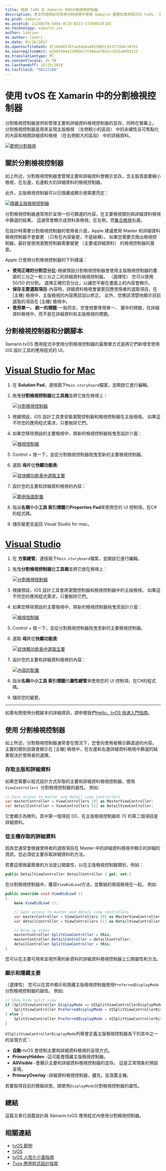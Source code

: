 ```yaml
---
title: 使用 tvOS 在 Xamarin 中的分割檢視控制器
description: 本文件說明如何使用分割檢視中使用 Xamarin 建置的應用程式的 tvOS。 它提供的高階概觀，分割檢視控制器、 如何使用分鏡腳本，存取 [主要和詳細資料] 檢視中，並顯示和隱藏主版檢視。
ms.prod: xamarin
ms.assetid: 21248CFB-5A94-4C19-B223-C72E0DC5F1D5
ms.technology: xamarin-ios
author: lobrien
ms.author: laobri
ms.date: 03/16/2017
ms.openlocfilehash: 9f1bd48378faa9ae6a4853083c93377268c38f01
ms.sourcegitcommit: e268fd44422d0bbc7c944a678e2cc633a0493122
ms.translationtype: MT
ms.contentlocale: zh-TW
ms.lasthandoff: 10/25/2018
ms.locfileid: "50122188"
---
```

# <a name="working-with-tvos-split-view-controllers-in-xamarin"></a>使用 tvOS 在 Xamarin 中的分割檢視控制器

分割檢視控制器提供和管理主要和詳細資料檢視控制器的並存，同時在螢幕上。 分割檢視控制器是用來呈現主版檢視 （左側較小的區段） 中的永續性且可焦點化的內容和相關詳細資料檢視 （在右側較大的區段） 中的詳細資料。

[![](split-views-images/intro01.png "範例分割檢視")](split-views-images/intro01.png#lightbox)

<a name="About-Split-View-Controllers" />

## <a name="about-split-view-controllers"></a>關於分割檢視控制器

如上所述，分割檢視控制器會管理主要和詳細資料會顯示並存，含主版頁面要縮小檢視，在左邊，右邊較大的詳細資料的檢視控制器。 

此外，主版檢視控制器可以已隱藏或顯示視需要而定： 

[![](split-views-images/intro02.png "隱藏主版檢視控制器")](split-views-images/intro02.png#lightbox)

分割檢視控制器通常用於呈現一份可篩選的內容，在主要檢視類別與詳細資料檢視中篩選的結果。 這通常會顯示成資料表檢視，在左側，而[集合檢視](~/ios/tvos/user-interface/collection-views.md)右邊。

在設計時需要分割檢視控制器的使用者介面，Apple 建議使用 Master 和詳細資料檢視控制器不會變更 （只有在內容變更，不是結構）。 如果您需要交換出檢視控制器，最好是使用瀏覽控制器需要變更 （主要或詳細資料） 的檢視控制器的基底。

Apple 已使用分割檢視控制器的下列建議：

- **使用正確的分割百分比**-根據預設分割檢視控制器會使用主版檢視控制器的畫面的三分之一和三分之二的詳細資料檢視控制器。 （選擇性） 您可以使用 50/50 的分割。 選擇正確的百分比，以讓您平衡在畫面上的內容會顯示。
- **保存主要選取項目**-內容時，詳細資料檢視會變更回應使用者的選取項目，在 [主機] 檢視中，主版檢視的內容應該加以修正。 此外，您應該清楚地顯示目前選取的項目在 [主機] 檢視中。
- **使用單一、 統一的標題**-一般而言，您會想要使用單一、 置中的標題，在詳細資料檢視中，而不是在詳細資料和主版檢視的標題。

<a name="Split-View-Controllers-and-Storyboards" />

## <a name="split-view-controllers-and-storyboards"></a>分割檢視控制器和分鏡腳本

Xamarin.tvOS 應用程式中使用分割檢視控制器的最簡單方式是將它們新增至使用 iOS 設計工具的應用程式的 UI。

# <a name="visual-studio-for-mactabmacos"></a>[Visual Studio for Mac](#tab/macos)

1. 在  **Solution Pad**，連按兩下`Main.storyboard`檔案，並開啟它進行編輯。
1. 拖曳**分割檢視控制器**從**工具箱**並將它放在檢視上： 

    [![](split-views-images/activity01.png "分割檢視控制器")](split-views-images/activity01.png#lightbox)
1. 根據預設，iOS 設計工具會安裝瀏覽控制器和檢視控制器在主版檢視。 如果這不符您的應用程式需求，只要刪除它們。
1. 如果您移除預設的主要檢視中，將新的檢視控制器拖曳至設計介面： 

    [![](split-views-images/activity02.png "檢視控制器")](split-views-images/activity02.png#lightbox)
1. Control + 按一下，並從分割檢視控制器拖曳至新的主要檢視控制器。 
1. 選取 **母片**從**快顯功能表**: 

    [![](split-views-images/activity03.png "從快顯功能表中選取主要")](split-views-images/activity03.png#lightbox)
1. 設計您的主要和詳細資料檢視的內容： 

    [![](split-views-images/activity04.png "範例版面配置")](split-views-images/activity04.png#lightbox)
1. 指派**名稱**中**小工具 索引標籤**的**Properties Pad**來使用您的 UI 控制項，在C#的程式碼。
1. 儲存變更並返回 Visual Studio for mac。

# <a name="visual-studiotabwindows"></a>[Visual Studio](#tab/windows)

1. 在 **方案總管**，連按兩下`Main.storyboard`檔案，並開啟它進行編輯。
1. 拖曳**分割檢視控制器**從**工具箱**並將它放在檢視上： 

    [![](split-views-images/activity01-vs.png "分割檢視控制器")](split-views-images/activity01-vs.png#lightbox)
1. 根據預設，iOS 設計工具會將瀏覽控制器和檢視控制器中的主版檢視。 如果這不符您的應用程式需求，只要刪除它們。
1. 如果您移除預設的主要檢視中，將新的檢視控制器拖曳至設計介面： 

    [![](split-views-images/activity02-vs.png "檢視控制器")](split-views-images/activity02-vs.png#lightbox)
1. Control + 按一下，並從分割檢視控制器拖曳至新的主要檢視控制器。 
1. 選取 **母片**從**快顯功能表**: 

    [![](split-views-images/activity03-vs.png "從快顯功能表中選取主要")](split-views-images/activity03-vs.png#lightbox)
1. 設計您的主要和詳細資料檢視的內容： 

    [![](split-views-images/activity04.png "內容的配置")](split-views-images/activity04.png#lightbox)
1. 指派**名稱**中**小工具 索引標籤**的**屬性總管**來使用您的 UI 控制項，在C#的程式碼。
1. 儲存您的變更。
    
-----

如需有關使用分鏡腳本的詳細資訊，請參閱我們[Hello，tvOS 快速入門指南](~/ios/tvos/get-started/hello-tvos.md)。

<a name="Working-with-Split-View-Controllers" />

## <a name="working-with-split-view-controllers"></a>使用 分割檢視控制器

如上所述，分割檢視控制器通常會在情況下，您會向使用者顯示篩選過的內容。 主要的類別目錄會顯示在 [主機] 檢視中，在左邊和右邊詳細資料檢視中篩選的結果取決於使用者的選擇。

<a name="Accessing-Master-and-Detail" />

### <a name="accessing-master-and-detail"></a>存取主版和詳細資料

如果您需要以程式設計方式存取的主要和詳細資料檢視控制器，使用`ViewControllers `分割檢視控制器的屬性。 例如: 

```csharp
// Gain access to master and detail view controllers
var masterController = ViewControllers [0] as MasterViewController;
var detailController = ViewControllers [1] as DetailViewController;
```

它會顯示為陣列，其中第一個項目 (0)，在主版檢視控制器和 (1) 的第二個項目是詳細資料。

<a name="Accessing-Detail-from-Master" />

### <a name="accessing-detail-from-master"></a>從主機存取的詳細資料

因為您通常會根據使用者的選取項目在 Master 中的詳細資料檢視中顯示的詳細的資訊，您必須從主要存取詳細資料的方法。

若要這樣做最簡單的方法是公開屬性，以在主版檢視控制器類別，例如：

```csharp
public DetailViewController DetailController { get; set;}
```

在分割檢視控制器中，覆寫`ViewDidLoad`方法，並繫結的兩個檢視在一起。 例如: 

```csharp
public override void ViewDidLoad ()
{
    base.ViewDidLoad ();

    // Gain access to master and detail view controllers
    var masterController = ViewControllers [0] as MasterViewController;
    var detailController = ViewControllers [1] as DetailViewController;

    // Wire-up views
    masterController.SplitViewController = this;
    masterController.DetailController = detailController;
    detailController.SplitViewController = this;
}
```

您可以在主要可用來呈現所需的新資料的詳細資料檢視控制器上公開屬性和方法。

<a name="Showing-and-Hiding-Master" />

### <a name="showing-and-hiding-master"></a>顯示和隱藏主要

（選擇性） 您可以在其中顯示和隱藏主版檢視控制器使用`PreferredDisplayMode`分割檢視控制器的屬性。 例如: 

```csharp
// Show hide split view
if (SplitViewController.DisplayMode == UISplitViewControllerDisplayMode.PrimaryHidden) {
    SplitViewController.PreferredDisplayMode = UISplitViewControllerDisplayMode.AllVisible;
} else {
    SplitViewController.PreferredDisplayMode = UISplitViewControllerDisplayMode.PrimaryHidden;
}
```

`UISplitViewControllerDisplayMode`列舉會定義主版檢視控制器為下列其中之一的呈現方式：

- **自動**-tvOS 會控制主要和詳細資料檢視的呈現方式。
- **PrimaryHidden** -這可能會隱藏主版檢視控制器。
- **AllVisible** -會顯示主要和詳細資料檢視控制器的並存。 這是正常現象的預設呈現。
- **PrimaryOverlay** -詳細資料檢視控制器，擴充，並涵蓋主機。

若要取得目前的簡報狀態，請使用`DisplayMode`分割檢視控制器的屬性。

<a name="Summary" />

## <a name="summary"></a>總結

這篇文章已涵蓋設計與 Xamarin.tvOS 應用程式內使用分割檢視控制器。



## <a name="related-links"></a>相關連結

- [tvOS 範例](https://developer.xamarin.com/samples/tvos/all/)
- [tvOS](https://developer.apple.com/tvos/)
- [tvOS 人性化介面指南](https://developer.apple.com/tvos/human-interface-guidelines/)
- [Tvos 應用程式設計指南](https://developer.apple.com/library/prerelease/tvos/documentation/General/Conceptual/AppleTV_PG/)
